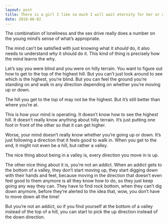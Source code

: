 ```yaml
---
layout: post
title: There is a girl I like so much I will wait eternity for her or do anything to be with her in my life. Why do I feel this way?
date: 2018-06-02
---
```


<p>The combination of loneliness and the sex drive really does a number on the young mind’s sense of what’s appropriate.</p><p>The mind can’t be satisfied with just knowing what it <i>should</i> do, it also needs to understand <i>why</i> it should do it. This kind of thing is precisely how the mind learns the why.</p><p>Let’s say you were blind and you were on hilly terrain. You want to figure out how to get to the top of the highest hill. But you can’t just look around to see which is the highest, you’re blind. But you can feel the ground you’re standing on and walk in any direction depending on whether you’re moving up or down.</p><p>The hill you get to the top of may not be the highest. But it’s still better than where you’re at.</p><p>This is how your mind is operating. It doesn’t know how to see the highest hill. It doesn’t really know anything about hilly terrain. It’s just putting one foot in front of the other so that it can get higher.</p><p>Worse, your mind doesn’t really know whether you’re going up or down. It’s just following a direction that it feels good to walk in. When you get to the end, it might not even be a hill, but rather a valley.</p><p>The nice thing about being in a valley is, every direction you move in is up.</p><p>The other nice thing about it is, you’re not an addict. When an addict gets to the bottom of a valley, they don’t start moving up, they start digging down with their hands and feet, because moving in the direction that doesn’t even feel good to them anymore is all they know how to do, so they just keep going any way they can. They have to find <i>rock</i> bottom, when they can’t dig down anymore, before they’re alerted to the idea that, wow, you don’t have to move down all the time!</p><p>But you’re not an addict, so if you find yourself at the bottom of a valley instead of the top of a hill, you can start to pick the up direction instead of the down direction.</p>
